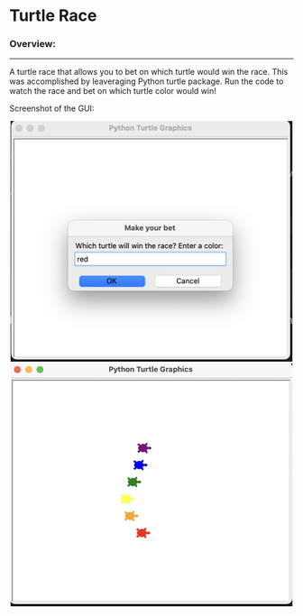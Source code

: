 # Turtle Race
### Overview: ###
_________________
A turtle race that allows you to bet on which turtle would win the race. This was accomplished by leaveraging Python turtle package. Run the code to watch the race and bet on which turtle color would win!

Screenshot of the GUI:
<p align="center">
  <img src="https://github.com/w-diana/100_days_Python_Challenge/blob/main/Day_19%20-%20Turtle%20Race/Screenshot_1.jpg" width="500">
  <img src="https://github.com/w-diana/100_days_Python_Challenge/blob/main/Day_19%20-%20Turtle%20Race/Screenshot_2.jpg" width="500">
</p>
